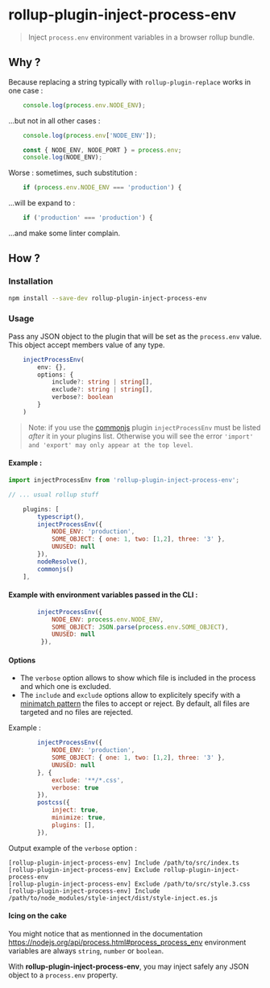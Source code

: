 # rollup-plugin-inject-process-env

> Inject `process.env` environment variables in a browser rollup bundle.

## Why ?

Because replacing a string typically with `rollup-plugin-replace` works in one case :

```js
    console.log(process.env.NODE_ENV);
```

...but not in all other cases :

```js
    console.log(process.env['NODE_ENV']);
```

```js
    const { NODE_ENV, NODE_PORT } = process.env;
    console.log(NODE_ENV);
```

Worse : sometimes, such substitution :

```js
    if (process.env.NODE_ENV === 'production') {
```

...will be expand to :

```js
    if ('production' === 'production') {
```

...and make some linter complain.

## How ?

### Installation

```bash
npm install --save-dev rollup-plugin-inject-process-env
```

### Usage

Pass any JSON object to the plugin that will be set as the `process.env` value. This object accept members value of any type.

```typescript
    injectProcessEnv(
        env: {},
        options: {
            include?: string | string[],
            exclude?: string | string[],
            verbose?: boolean
        }
    )
```

> Note: if you use the [commonjs](https://github.com/rollup/plugins/tree/master/packages/commonjs) plugin `injectProcessEnv` must be listed _after_ it in your plugins list. Otherwise you will see the error `'import' and 'export' may only appear at the top level`.

#### Example :

```js
import injectProcessEnv from 'rollup-plugin-inject-process-env';

// ... usual rollup stuff

    plugins: [
        typescript(),
        injectProcessEnv({ 
            NODE_ENV: 'production',
            SOME_OBJECT: { one: 1, two: [1,2], three: '3' },
            UNUSED: null
        }),
        nodeResolve(),
        commonjs()
    ],
```

#### Example with environment variables passed in the CLI :

```js
        injectProcessEnv({ 
            NODE_ENV: process.env.NODE_ENV,
            SOME_OBJECT: JSON.parse(process.env.SOME_OBJECT),
            UNUSED: null
         }),
```

#### Options

* The `verbose` option allows to show which file is included in the process and which one is excluded.
* The `include` and `exclude` options allow to explicitely specify with a [minimatch pattern](https://github.com/isaacs/minimatch) the files to accept or reject. By default, all files are targeted and no files are rejected.

Example :

```js
        injectProcessEnv({
            NODE_ENV: 'production',
            SOME_OBJECT: { one: 1, two: [1,2], three: '3' },
            UNUSED: null
        }, {
            exclude: '**/*.css',
            verbose: true
        }),
        postcss({
            inject: true,
            minimize: true,
            plugins: [],
        }),
```

Output example of the `verbose` option :

```
[rollup-plugin-inject-process-env] Include /path/to/src/index.ts
[rollup-plugin-inject-process-env] Exclude rollup-plugin-inject-process-env
[rollup-plugin-inject-process-env] Exclude /path/to/src/style.3.css
[rollup-plugin-inject-process-env] Include /path/to/node_modules/style-inject/dist/style-inject.es.js
```

#### Icing on the cake

You might notice that as mentionned in the documentation https://nodejs.org/api/process.html#process_process_env
environment variables are always `string`, `number` or `boolean`.

With **rollup-plugin-inject-process-env**, you may inject safely any JSON object to a `process.env` property.